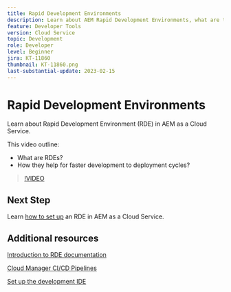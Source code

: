 ```yaml
---
title: Rapid Development Environments
description: Learn about AEM Rapid Development Environments, what are they and how they can help for faster development to deployment cycles.
feature: Developer Tools
version: Cloud Service
topic: Development
role: Developer
level: Beginner
jira: KT-11860
thumbnail: KT-11860.png
last-substantial-update: 2023-02-15
---
```


# Rapid Development Environments

Learn about Rapid Development Environment (RDE) in AEM as a Cloud Service.

This video outline:

- What are RDEs?
- How they help for faster development to deployment cycles?

>[!VIDEO](https://video.tv.adobe.com/v/3414128?quality=12&learn=on)

## Next Step

Learn [how to set up](./how-to-setup.md) an RDE in AEM as a Cloud Service.

## Additional resources

[Introduction to RDE documentation](https://experienceleague.adobe.com/docs/experience-manager-cloud-service/content/implementing/developing/rapid-development-environments.html#introduction)

[Cloud Manager CI/CD Pipelines](https://experienceleague.adobe.com/docs/experience-manager-cloud-service/content/implementing/using-cloud-manager/cicd-pipelines/introduction-ci-cd-pipelines.html)

[Set up the development IDE](https://experienceleague.adobe.com/docs/experience-manager-learn/cloud-service/local-development-environment-set-up/development-tools.html)
